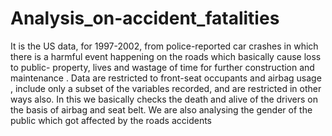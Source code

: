 # Analysis_on-accident_fatalities
It is the US data, for 1997-2002, from police-reported car crashes in which there is a harmful event happening on the roads which basically cause  loss to public- property, lives and wastage of time for further construction and maintenance . Data are restricted to front-seat occupants and airbag usage , include only a subset of the variables recorded, and are restricted in other ways also. In this we basically checks the death and alive of the drivers on the basis of airbag and seat belt. We are also analysing the gender of the public which got affected by the roads accidents
